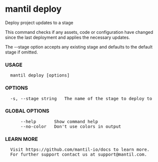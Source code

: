 
# mantil deploy

Deploy project updates to a stage

This command checks if any assets, code or configuration have changed since the last deployment
and applies the necessary updates.

The --stage option accepts any existing stage and defaults to the default stage if omitted.

### USAGE
<pre>
  mantil deploy [options]
</pre>
### OPTIONS
<pre>
  -s, --stage string   The name of the stage to deploy to
</pre>
### GLOBAL OPTIONS
<pre>
      --help       Show command help
      --no-color   Don't use colors in output
</pre>
### LEARN MORE
<pre>
  Visit https://github.com/mantil-io/docs to learn more.
  For further support contact us at support@mantil.com.
</pre>
